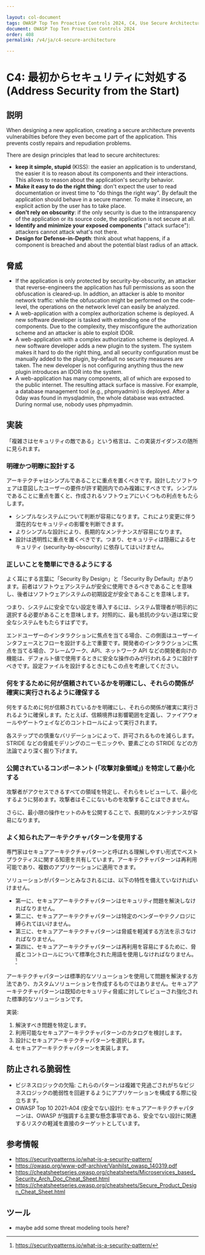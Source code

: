 ```yaml
---

layout: col-document
tags: OWASP Top Ten Proactive Controls 2024, C4, Use Secure Architecture Patterns
document: OWASP Top Ten Proactive Controls 2024
order: 408
permalink: /v4/ja/c4-secure-architecture

---
```


# C4: 最初からセキュリティに対処する (Address Security from the Start)

## 説明

When designing a new application, creating a secure architecture prevents vulnerabilties before they even become part of the application. This prevents costly repairs and repudiation problems.

There are design principles that lead to secure architectures:

- **keep it simple, stupid** (KISS): the easier an application is to understand, the easier it is to reason about its components and their interactions. This allows to reason about the application's security behavior.
- **Make it easy to do the right thing**: don't expect the user to read documentation or invest time to "do things the right way". By default the application should behave in a secure manner. To make it insecure, an explicit action by the user has to take place.
- **don't rely on obscurity**: if the only security is due to the intransparency of the application or its source code, the application is not secure at all.
- **Identify and minimize your exposed components** ("attack surface"): attackers cannot attack what's not there.
- **Design for Defense-in-Depth**: think about what happens, if a component is breached and about the potential blast radius of an attack.

## 脅威

- If the application is only protected by security-by-obscurity, an attacker that reverse-engineers the application has full permissions as soon the obfuscation is cleared-up. In addtion, an attacker is able to monitor network traffic: while the obfuscation might be performed on the code-level, the operations on the network level can easily be analyzed.
- A web-application with a complex authorization scheme is deployed. A new software developer is tasked with extending one of the components. Due to the complexity, they misconfigure the authorization scheme and an attacker is able to exploit IDOR.
- A web-application with a complex authorization scheme is deployed. A new software developer adds a new plugin to the system. The system makes it hard to do the right thing, and all security configuration must be manually added to the plugin, by-default no security measures are taken. The new developer is not configuring anything thus the new plugin introduces an IDOR into the system.
- A web-application has many components, all of which are exposed to the public internet. The resulting attack surface is massive. For example, a database management tool (e.g., phpmyadmin) is deployed. After a 0day was found in mysqladmin, the whole database was extracted. During normal use, nobody uses phpmyadmin.

## 実装

「複雑さはセキュリティの敵である」という格言は、この実装ガイダンスの随所に見られます。

### 明確かつ明瞭に設計する

アーキテクチャはシンプルであることに重点を置くべきです。設計したソフトウェアは意図したユーザーの要件が許す範囲内でのみ複雑にすべきです。シンプルであることに重点を置くと、作成されるソフトウェアにいくつもの利点をもたらします。

- シンプルなシステムについて判断が容易になります。これにより変更に伴う潜在的なセキュリティの影響を判断できます。
- よりシンプルな設計により、長期的なメンテナンスが容易になります。
- 設計は透明性に重点を置くべきです。つまり、セキュリティは隠蔽によるセキュリティ (security-by-obscurity) に依存してはいけません。

### 正しいことを簡単にできるようにする

よく耳にする言葉に「Security By Design」と「Security By Default」があります。前者はソフトウェアシステムが安全に使用できるべきであることを意味し、後者はソフトウェアシステムの初期設定が安全であることを意味します。

つまり、システムに安全でない設定を導入するには、システム管理者が明示的に選択する必要があることを意味します。対照的に、最も抵抗の少ない道は常に安全なシステムをもたらすはずです。

エンドユーザーのインタラクションに焦点を当てる場合、この側面はユーザーインタフェースとフローを設計する上で重要です。開発者のインタラクションに焦点を当てる場合、フレームワーク、API、ネットワーク API などの開発者向けの機能は、デフォルト値で使用するときに安全な操作のみが行われるように設計すべきです。設定ファイルを設計するときにもこの点を考慮してください。

### 何をするために何が信頼されているかを明確にし、それらの関係が確実に実行されるように確保する

何をするために何が信頼されているかを明確にし、それらの関係が確実に実行されるように確保します。たとえば、信頼境界は影響範囲を定義し、ファイアウォールやゲートウェイなどのコントロールによって実行されます。

各ステップでの慎重なバリデーションによって、許可されるものを減らします。STRIDE などの脅威モデリングのニーモニックや、要素ごとの STRIDE などの方法論でより深く掘り下げます。

### 公開されているコンポーネント (「攻撃対象領域」) を特定して最小化する

攻撃者がアクセスできるすべての領域を特定し、それらをレビューして、最小化するように努めます。攻撃者はそこにないものを攻撃することはできません。

さらに、最小限の操作セットのみを公開することで、長期的なメンテナンスが容易になります。

### よく知られたアーキテクチャパターンを使用する

専門家はセキュアアーキテクチャパターンと呼ばれる理解しやすい形式でベストプラクティスに関する知恵を共有しています。アーキテクチャパターンは再利用可能であり、複数のアプリケーションに適用できます。

ソリューションがパターンとみなされるには、以下の特性を備えていなければいけません。

- 第一に、セキュアアーキテクチャパターンはセキュリティ問題を解決しなければなりません。
- 第二に、セキュアアーキテクチャパターンは特定のベンダーやテクノロジに縛られてはいけません。
- 第三に、セキュアアーキテクチャパターンは脅威を軽減する方法を示さなければなりません。
- 第四に、セキュアアーキテクチャパターンは再利用を容易にするために、脅威とコントロールについて標準化された用語を使用しなければなりません。 <sup>[^footnote-1]</sup>

アーキテクチャパターンは標準的なソリューションを使用して問題を解決する方法であり、カスタムソリューションを作成するものではありません。セキュアアーキテクチャパターンは既知のセキュリティ脅威に対してレビューされ強化された標準的なソリューションです。

実装:

1. 解決すべき問題を特定します。
2. 利用可能なセキュアアーキテクチャパターンのカタログを検討します。
3. 設計にセキュアアーキテクチャパターンを選択します。
4. セキュアアーキテクチャパターンを実装します。

## 防止される脆弱性

- ビジネスロジックの欠陥: これらのパターンは複雑で見過ごされがちなビジネスロジックの脆弱性を回避するようにアプリケーションを構成する際に役立ちます。
- OWASP Top 10 2021-A04 (安全でない設計): セキュアアーキテクチャパターンは、OWASP が強調する主要な懸念事項である、安全でない設計に関連するリスクの軽減を直接のターゲットとしています。

## 参考情報

- <https://securitypatterns.io/what-is-a-security-pattern/>
- <https://owasp.org/www-pdf-archive/Vanhilst_owasp_140319.pdf>
- <https://cheatsheetseries.owasp.org/cheatsheets/Microservices_based_Security_Arch_Doc_Cheat_Sheet.html>
- <https://cheatsheetseries.owasp.org/cheatsheets/Secure_Product_Design_Cheat_Sheet.html>

## ツール

- maybe add some threat modeling tools here?

[^footnote-1]: https://securitypatterns.io/what-is-a-security-pattern/
